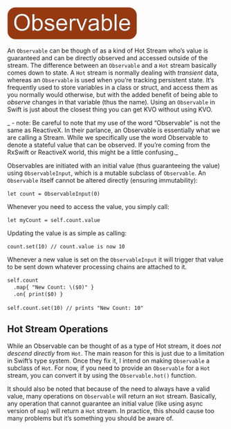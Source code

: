 <img src="/Docs/badges/observable.jpg" height=75 alt="Observable Stream">

An `Observable` can be though of as a kind of Hot Stream who’s value is guaranteed and can be directly observed and accessed outside of the stream.  The difference between an `Observable` and a `Hot` stream basically comes down to state.  A `Hot` stream is normally dealing with _transient_ data, whereas an `Observable` is used when you’re tracking persistent state.  It’s frequently used to store variables in a class or struct, and access them as you normally would otherwise, but with the added benefit of being able to _observe_ changes in that variable (thus the name).  Using an `Observable` in Swift is just about the closest thing you can get KVO without using KVO.

_ - note: Be careful to note that my use of the word “Observable” is not the same as ReactiveX.  In their parlance, an Observable is essentially what we are calling a Stream.  While we specifically use the word Observable to denote a stateful value that can be observed.  If you’re coming from the RxSwift or ReactiveX world, this might be a little confusing._

Observables are initiated with an initial value (thus guaranteeing the value) using `ObservableInput`, which is a mutable subclass of `Observable`.  An `Observable` itself cannot be altered directly (ensuring immutability):

	let count = ObservableInput(0)

Whenever you need to access the value, you simply call:

	let myCount = self.count.value

Updating the value is as simple as calling:

	count.set(10) // count.value is now 10

Whenever a new value is set on the `ObservableInput` it will trigger that value to be sent down whatever processing chains are attached to it.

	self.count
	  .map{ "New Count: \($0)" }
	  .on{ print($0) }
	 
	self.count.set(10) // prints "New Count: 10"


## Hot Stream Operations

While an Observable can be thought of as a type of Hot stream, it does _not descend directly_ from `Hot`.  The main reason for this is just due to a limitation in Swift’s type system.  Once they fix it, I intend on making `Observable` a subclass of `Hot`.  For now, if you need to provide an `Observable` for a `Hot` stream, you can convert it by using the `Observable.hot()` function.

It should also be noted that because of the need to always have a valid value, many operations on `Observable` will return an `Hot` stream.  Basically, any operation that cannot guarantee an initial value (like using async version of `map`) will return a `Hot` stream.  In practice, this should cause too many problems but it’s something you should be aware of.
